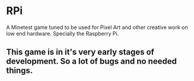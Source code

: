 RPi
===

A Minetest game tuned to be used for Pixel Art and other creative work on low end hardware. Specially the Raspberry Pi.

This game is in it's very early stages of development. So a lot of bugs and no needed things.
---------------------------------------------------------------------------------------------
